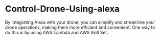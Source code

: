 # Control-Drone-Using-alexa
By integrating Alexa with your drone, you can simplify and streamline your drone operations, making them more efficient and convenient. One way to do this is by using AWS Lambda and AWS Skill Set.
